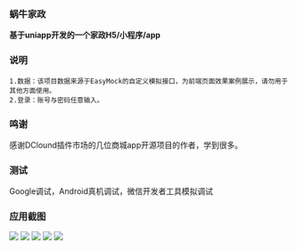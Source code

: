 ### 蜗牛家政
**基于uniapp开发的一个家政H5/小程序/app**
### 说明
	1.数据：该项目数据来源于EasyMock的自定义模拟接口，为前端页面效果案例展示，请勿用于其他方面使用。
	2.登录：账号与密码任意输入。
### 鸣谢
感谢DClound插件市场的几位商城app开源项目的作者，学到很多。
### 测试
Google调试，Android真机调试，微信开发者工具模拟调试### 应用截图

![](README_files/1.jpg)
![](README_files/2.jpg)
![](README_files/3.jpg)
![](README_files/4.jpg)
![](README_files/5.jpg)